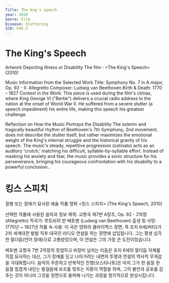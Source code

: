 ```yaml
---
Title: The Kng's speech
year: 2010
Genre: Film
Disease: Stuttering
ICD: F98.5
---
```


# The King's Speech

Artwork Depicting Illness or Disability The film : <The King's Speech> (2010)

Music Information from the Selected Work
Title: Symphony No. 7 in A major, Op. 92 - II. Allegretto
Composer: Ludwig van Beethoven
Birth & Death: 1770 – 1827
Context in the Work: This piece is used during the film's climax, where King George VI ("Bertie") delivers a crucial radio address to the nation at the onset of World War II. He suffered from a severe stutter (a speech impediment) his entire life, making this speech his greatest challenge.

Reflection on How the Music Portrays the Disability The solemn and tragically beautiful rhythm of Beethoven's 7th Symphony, 2nd movement, does not describe the stutter itself, but rather maximizes the emotional weight of the King's internal struggle and the historical gravity of his speech. The music's steady, repetitive progression (ostinato) acts as an auditory 'crutch,' matching his difficult, syllable-by-syllable effort. Instead of masking his anxiety and fear, the music provides a sonic structure for his perseverance, bringing his courageous confrontation with his disability to a powerful conclusion..

# 킹스 스피치

질병 또는 장애가 묘사된 예술 작품 영화 <킹스 스피치> (The King's Speech, 2010)

선택한 작품에 사용된 음악과 정보
제목: 교향곡 제7번 A장조, Op. 92 - 2악장 (Allegretto)
작곡가: 루트비히 판 베토벤 (Ludwig van Beethoven)
출생 및 사망: 1770년 ~ 1827년
작품 속 사용: 이 곡은 영화의 클라이맥스 장면, 즉 조지 6세(버티)가 2차 세계대전 발발 직후 대국민 라디오 연설을 하는 장면에 삽입됩니다. 그는 평생 심각한 말더듬(언어 장애)으로 고통받았으며, 이 연설은 그의 가장 큰 도전이었습니다.

베토벤 교향곡 7번 2악장의 장엄하고 비장미 넘치는 리듬은 조지 6세의 말더듬 자체를 직접 묘사하는 대신, 그가 장애를 딛고 나아가려는 내면의 투쟁과 연설의 역사적 무게감을 극대화합니다. 음악의 꾸준하고 반복적인 진행(오스티나토)은 마치 그가 한 음절 한 음절 힘겹게 내딛는 발걸음에 보조를 맞추는 지팡이 역할을 하며, 그의 불안과 공포를 감추는 것이 아니라 그것을 정면으로 돌파해 나가는 과정을 청각적으로 완성시킵니다.
